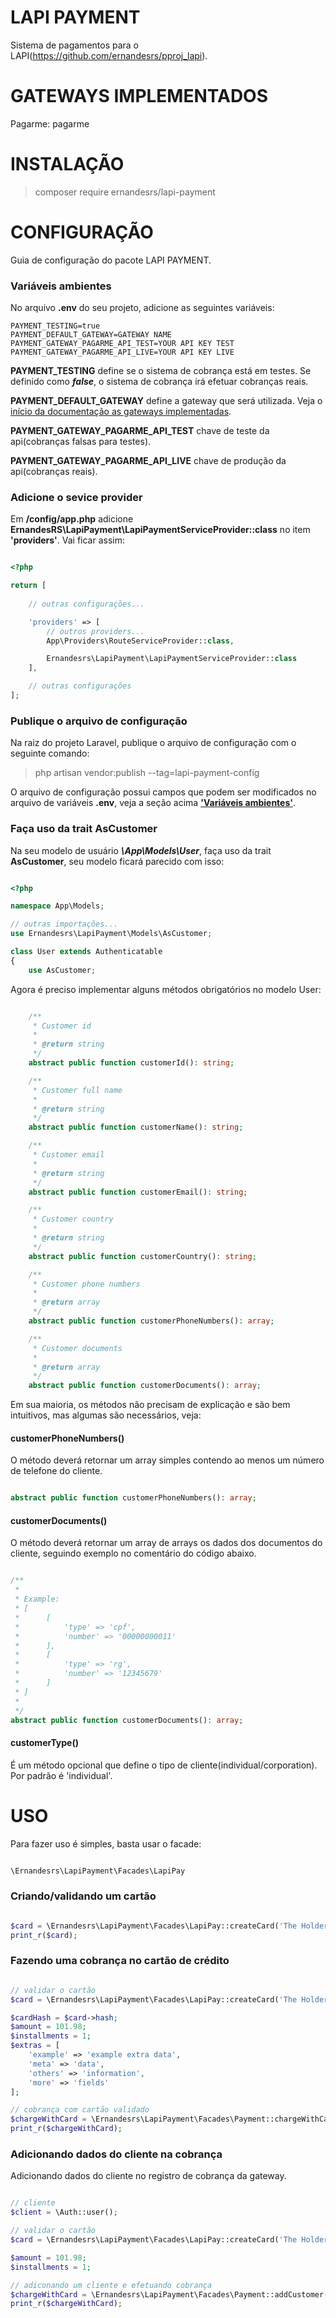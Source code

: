 # LAPI PAYMENT

Sistema de pagamentos para o LAPI(https://github.com/ernandesrs/pproj_lapi).

# GATEWAYS IMPLEMENTADOS
Pagarme: pagarme

# INSTALAÇÃO
> composer require ernandesrs/lapi-payment

# CONFIGURAÇÃO
Guia de configuração do pacote LAPI PAYMENT.

### Variáveis ambientes
No arquivo <b>.env</b> do seu projeto, adicione as seguintes variáveis:
```
PAYMENT_TESTING=true
PAYMENT_DEFAULT_GATEWAY=GATEWAY NAME
PAYMENT_GATEWAY_PAGARME_API_TEST=YOUR API KEY TEST
PAYMENT_GATEWAY_PAGARME_API_LIVE=YOUR API KEY LIVE
```

<b>PAYMENT_TESTING</b> define se o sistema de cobrança está em testes. Se definido como <b><i>false</i></b>, o sistema de cobrança irá efetuar cobranças reais.

<b>PAYMENT_DEFAULT_GATEWAY</b> define a gateway que será utilizada. Veja o [início da documentação as gateways implementadas](#gateways-implementados).

<b>PAYMENT_GATEWAY_PAGARME_API_TEST</b> chave de teste da api(cobranças falsas para testes).

<b>PAYMENT_GATEWAY_PAGARME_API_LIVE</b> chave de produção da api(cobranças reais).

### Adicione o sevice provider
Em <b>/config/app.php</b> adicione <b>ErnandesRS\LapiPayment\LapiPaymentServiceProvider::class</b> no item <b>'providers'</b>. Vai ficar assim:
```php

<?php

return [
    
    // outras configurações... 

    'providers' => [
        // outros providers...
        App\Providers\RouteServiceProvider::class,

        Ernandesrs\LapiPayment\LapiPaymentServiceProvider::class
    ],

    // outras configurações
];

```

### Publique o arquivo de configuração
Na raiz do projeto Laravel, publique o arquivo de configuração com o seguinte comando:
> php artisan vendor:publish --tag=lapi-payment-config

O arquivo de configuração possui campos que podem ser modificados no arquivo de variáveis <b>.env</b>, veja a seção acima <b>['Variáveis ambientes'](#variáveis-ambientes)</b>.

### Faça uso da trait AsCustomer
Na seu modelo de usuário <b><i>\App\Models\User</i></b>, faça uso da trait <b>AsCustomer</b>, seu modelo ficará parecido com isso:
```php

<?php

namespace App\Models;

// outras importações...
use Ernandesrs\LapiPayment\Models\AsCustomer;

class User extends Authenticatable
{
    use AsCustomer;

```

Agora é preciso implementar alguns métodos obrigatórios no modelo User:
```php

    /**
     * Customer id
     *
     * @return string
     */
    abstract public function customerId(): string;

    /**
     * Customer full name
     *
     * @return string
     */
    abstract public function customerName(): string;

    /**
     * Customer email
     *
     * @return string
     */
    abstract public function customerEmail(): string;

    /**
     * Customer country
     *
     * @return string
     */
    abstract public function customerCountry(): string;

    /**
     * Customer phone numbers
     *
     * @return array
     */
    abstract public function customerPhoneNumbers(): array;

    /**
     * Customer documents
     *
     * @return array
     */
    abstract public function customerDocuments(): array;

```

Em sua maioria, os métodos não precisam de explicação e são bem intuitivos, mas algumas são necessários, veja:

#### customerPhoneNumbers()
O método deverá retornar um array simples contendo ao menos um número de telefone do cliente.
```php

abstract public function customerPhoneNumbers(): array;

```

#### customerDocuments()
O método deverá retornar um array de arrays os dados dos documentos do cliente, seguindo exemplo no comentário do código abaixo.
```php

/**
 * 
 * Example:
 * [
 *      [
 *          'type' => 'cpf',
 *          'number' => '00000000011'
 *      ],
 *      [
 *          'type' => 'rg',
 *          'number' => '12345679'
 *      ]
 * ]
 * 
 */
abstract public function customerDocuments(): array;

```

#### customerType()
É um método opcional que define o tipo de cliente(individual/corporation). Por padrão é 'individual'.

# USO
Para fazer uso é simples, basta usar o facade:
```php

\Ernandesrs\LapiPayment\Facades\LapiPay

```

### Criando/validando um cartão
```php

$card = \Ernandesrs\LapiPayment\Facades\LapiPay::createCard('The Holder Name', '4916626701217934', '156', '0424');
print_r($card);

```

### Fazendo uma cobrança no cartão de crédito
```php

// validar o cartão
$card = \Ernandesrs\LapiPayment\Facades\LapiPay::createCard('The Holder Name', '4916626701217934', '156', '0424');

$cardHash = $card->hash;
$amount = 101.98;
$installments = 1;
$extras = [
    'example' => 'example extra data',
    'meta' => 'data',
    'others' => 'information',
    'more' => 'fields'
];

// cobrança com cartão validado
$chargeWithCard = \Ernandesrs\LapiPayment\Facades\Payment::chargeWithCard($cardHash, $amount, $installments, $extras);
print_r($chargeWithCard);

```

### Adicionando dados do cliente na cobrança
Adicionando dados do cliente no registro de cobrança da gateway.
```php

// cliente
$client = \Auth::user();

// validar o cartão
$card = \Ernandesrs\LapiPayment\Facades\LapiPay::createCard('The Holder Name', '4916626701217934', '156', '0424');

$amount = 101.98;
$installments = 1;

// adiconando um cliente e efetuando cobrança
$chargeWithCard = \Ernandesrs\LapiPayment\Facades\Payment::addCustomer($client)->chargeWithCard($card->hash, $amount, $installments);
print_r($chargeWithCard);

```